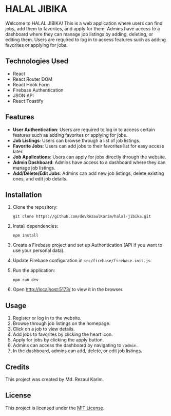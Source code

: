# HALAL JIBIKA

Welcome to HALAL JIBIKA! This is a web application where users can find jobs, add them to favorites, and apply for them. Admins have access to a dashboard where they can manage job listings by adding, deleting, or editing them. Users are required to log in to access features such as adding favorites or applying for jobs.

## Technologies Used

- React
- React Router DOM
- React Hook Form
- Firebase Authentication
- JSON API
- React Toastify

## Features

- **User Authentication**: Users are required to log in to access certain features such as adding favorites or applying for jobs.
- **Job Listings**: Users can browse through a list of job listings.
- **Favorite Jobs**: Users can add jobs to their favorites list for easy access later.
- **Job Applications**: Users can apply for jobs directly through the website.
- **Admin Dashboard**: Admins have access to a dashboard where they can manage job listings.
- **Add/Delete/Edit Jobs**: Admins can add new job listings, delete existing ones, and edit job details.

## Installation

1. Clone the repository:

   ```
   git clone https://github.com/devRezaulKarim/halal-jibika.git
   ```

2. Install dependencies:

   ```
   npm install
   ```

3. Create a Firebase project and set up Authentication (API if you want to use your personal data).

4. Update Firebase configuration in `src/firebase/firebase.init.js`.

5. Run the application:

   ```
   npm run dev
   ```

6. Open [http://localhost:5173/](http://localhost:5173/) to view it in the browser.

## Usage

1. Register or log in to the website.
2. Browse through job listings on the homepage.
3. Click on a job to view details.
4. Add jobs to favorites by clicking the heart icon.
5. Apply for jobs by clicking the apply button.
6. Admins can access the dashboard by navigating to `/admin`.
7. In the dashboard, admins can add, delete, or edit job listings.

## Credits

This project was created by Md. Rezaul Karim.

## License

This project is licensed under the [MIT License](LICENSE).

